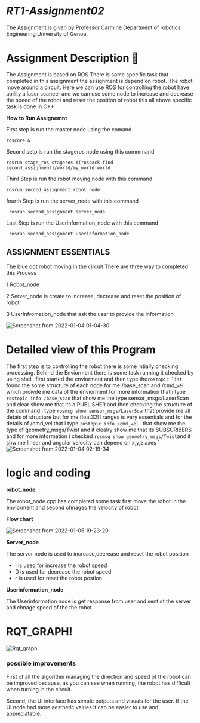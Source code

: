 # _**RT1-Assignment02**_
The Assignment is given by Professor Carmine Department of robotics Engineering University of Genoa. 

# Assignment Description :memo:
The Assignment is based on ROS There is some specific task that completed in this assignment the assignment is depend on robot. The robot move around a circuit. Here we can use ROS for controlling the robot have ability a laser scaneer and we can use some node to increase and decrease the speed of the robot and reset the position of robot this all above specific task is done  in C++

**How to Run Assignemnt** 


First step is run the master node using the comand 

`roscore &`

Second setp is run the stageros node using this commmand 

`rosrun stage_ros stageros $(rospack find second_assignment)/world/my_world.world`

Third Step is run the robot moving node with this command

`rosrun second_assignment robot_node`

fourth Step is run the server_node with this command

` rosrun second_assignment server_node`

Last Step is run the Userinformation_node with this command

` rosrun second_assignment userinformation_node`

## ASSIGNMENT ESSENTIALS

The blue dot robot moving in the circuit There are three way to completed this Process

1 Robot_node 

2 Server_node is create to increase, decrease and reset the position of robot

3 UserInfromation_node that ask the user to provide the information


![Screenshot from 2022-01-04 01-04-30](https://user-images.githubusercontent.com/91262613/147993378-9e100044-d4fe-4ab6-8038-87eb650bb9ca.png)

# Detailed view of this Program
The first step is to controlling the robot there is some intially checking processing. Behind the Enviorment there is some task running it checked by using shell. first started the enviorment and then type the`rostopic list` found the some structure of each node.for me /base_scan and /cmd_vel which proivde me data of the enviorment for more information that i type `rostopic info /base_scan` that show me the type sensor_msgs/LaserScan  and  clear show me that its a PUBLISHER and then checking the structure of the command i type `rosmsg show sensor_msgs/LaserScan`that provide me all detais of structure but for me float32[] ranges is very essentials and for the details of /cmd_vel that i type `rostopic info /cmd_vel ` that show me the type of geometry_msgs/Twist and it clealry show me that its SUBSCRIBERS and for more information i checked `rosmsg show geometry_msgs/Twist`and it shw me linear and angular velocity can depend on x,y,z axes
 `![Screenshot from 2022-01-04 02-19-34](https://user-images.githubusercontent.com/91262613/147997664-6481dbdf-f321-4324-8600-3e1bf8729e6b.png)

# logic and coding

**robot_node**

The robot_node.cpp has completed some task first move the robot in the enviorment and second chnages the velocity of robot

**Flow chart**

![Screenshot from 2022-01-05 19-23-20](https://user-images.githubusercontent.com/91262613/148269028-c2a77c54-ad18-417a-a72b-9457e102ce5c.png)


**Server_node**

The server node is used to increase,decrease and reset the robot position

  - I is used for increase the robot speed
  - D is used for decrease the robot speed
  - r is used for reset the robot postion

**Userinformation_node**

The Userinformation node is get response from user and sent ot the server and chnage speed of the the robot

# RQT_GRAPH!

![Rqt_graph](https://user-images.githubusercontent.com/91262613/148270861-13d5619d-3970-433a-a320-777c0e694192.png)


### possible improvements 

First of all the algorithm managing the direction and speed of the robot can be improved because, as you can see when running, the robot has difficult when turning in the circuit.

Second, the UI interface has simple outputs and visuals for the user. If the UI node had more aesthetic values it can be easier to use and appreciatable.
